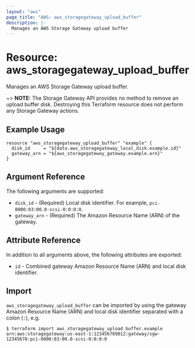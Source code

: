 ```yaml
---
layout: "aws"
page_title: "AWS: aws_storagegateway_upload_buffer"
description: |-
  Manages an AWS Storage Gateway upload buffer
---
```


# Resource: aws_storagegateway_upload_buffer

Manages an AWS Storage Gateway upload buffer.

~> **NOTE:** The Storage Gateway API provides no method to remove an upload buffer disk. Destroying this Terraform resource does not perform any Storage Gateway actions.

## Example Usage

```hcl
resource "aws_storagegateway_upload_buffer" "example" {
  disk_id     = "${data.aws_storagegateway_local_disk.example.id}"
  gateway_arn = "${aws_storagegateway_gateway.example.arn}"
}
```

## Argument Reference

The following arguments are supported:

* `disk_id` - (Required) Local disk identifier. For example, `pci-0000:03:00.0-scsi-0:0:0:0`.
* `gateway_arn` - (Required) The Amazon Resource Name (ARN) of the gateway.

## Attribute Reference

In addition to all arguments above, the following attributes are exported:

* `id` - Combined gateway Amazon Resource Name (ARN) and local disk identifier.

## Import

`aws_storagegateway_upload_buffer` can be imported by using the gateway Amazon Resource Name (ARN) and local disk identifier separated with a colon (`:`), e.g.

```
$ terraform import aws_storagegateway_upload_buffer.example arn:aws:storagegateway:us-east-1:123456789012:gateway/sgw-12345678:pci-0000:03:00.0-scsi-0:0:0:0
```
